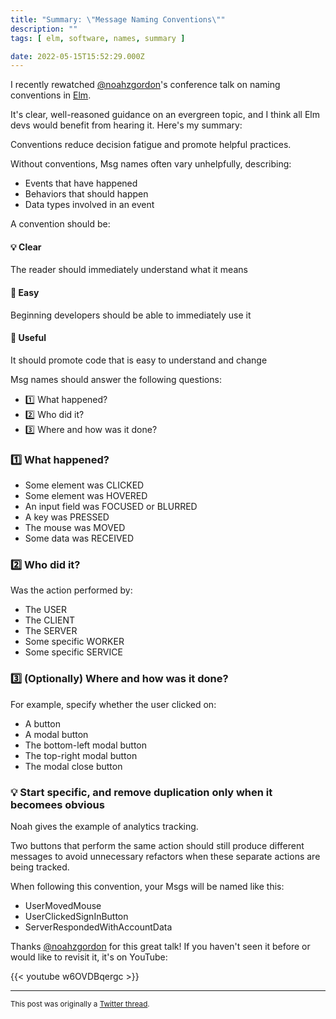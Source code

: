 ```yaml
---
title: "Summary: \"Message Naming Conventions\""
description: ""
tags: [ elm, software, names, summary ]

date: 2022-05-15T15:52:29.000Z
---
```


I recently rewatched [@noahzgordon](https://twitter.com/noahzgordon)'s conference talk on naming conventions in [Elm](https://twitter.com/elmlang).

It's clear, well-reasoned guidance on an evergreen topic, and I think all Elm devs would benefit from hearing it. Here's my summary:

Conventions reduce decision fatigue and promote helpful practices.

Without conventions, Msg names often vary unhelpfully, describing:

- Events that have happened
- Behaviors that should happen
- Data types involved in an event

A convention should be:

#### 💡 Clear
The reader should immediately understand what it means

#### 💁 Easy
Beginning developers should be able to immediately use it

#### 🔧 Useful
It should promote code that is easy to understand and change

Msg names should answer the following questions:

- 1️⃣ What happened?
- 2️⃣ Who did it?
- 3️⃣ Where and how was it done?

### 1️⃣ What happened?

- Some element was CLICKED
- Some element was HOVERED
- An input field was FOCUSED or BLURRED
- A key was PRESSED
- The mouse was MOVED
- Some data was RECEIVED

### 2️⃣ Who did it?

Was the action performed by:

- The USER
- The CLIENT
- The SERVER
- Some specific WORKER
- Some specific SERVICE

### 3️⃣ (Optionally) Where and how was it done?

For example, specify whether the user clicked on:

- A button
- A modal button
- The bottom-left modal button
- The top-right modal button
- The modal close button

### 💡 Start specific, and remove duplication only when it becomees obvious

Noah gives the example of analytics tracking.

Two buttons that perform the same action should still produce different messages to avoid unnecessary refactors when these separate actions are being tracked.

When following this convention, your Msgs will be named like this:

- UserMovedMouse
- UserClickedSignInButton
- ServerRespondedWithAccountData

Thanks [@noahzgordon](https://twitter.com/noahzgordon) for this great talk! If you haven't seen it before or would like to revisit it, it's on YouTube:

{{< youtube w6OVDBqergc >}}

---

<small>This post was originally a [Twitter thread](https://twitter.com/DuncanMalashock/status/1525866716164767744).</small>